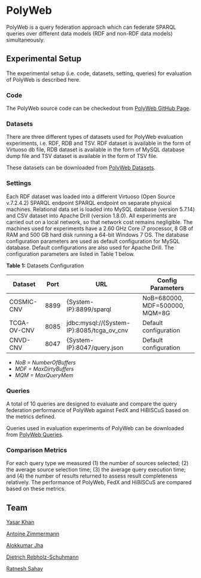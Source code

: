 # PolyWeb
PolyWeb is a query federation approach which can federate SPARQL queries over different data models (RDF and non-RDF data models) simultaneously.

## Experimental Setup
The experimental setup (i.e. code, datasets, setting, queries) for evaluation of PolyWeb is described here.

### Code
The PolyWeb source code can be checkedout from [PolyWeb GitHub Page](https://github.com/yasarkhangithub/PolyWeb). 

### Datasets
There are three different types of datasets used for PolyWeb evaluation experiments, i.e. RDF, RDB and TSV. RDF dataset is available in the form of Virtuoso db file, RDB dataset is available in the form of MySQL database dump file and TSV dataset is available in the form of TSV file.

These datasets can be downloaded from [PolyWeb Datasets](https://goo.gl/TkoObW).

### Settings
Each RDF dataset was loaded into a different Virtuoso (Open Source v.7.2.4.2) SPARQL endpoint SPARQL endpoint on separate physical machines. Relational data set is loaded into MySQL database (version 5.7.14) and CSV dataset into Apache Drill (version 1.8.0). All experiments are carried out on a local network, so that network cost remains negligible. The machines used for experiments have a 2.60 GHz Core i7 processor, 8 GB of RAM and 500 GB hard disk running a 64-bit Windows 7 OS. The database configuration parameters are used as default configuration for MySQL database. Default configurations are also used for Apache Drill. The configuration parameters are listed in Table 1 below.

**Table 1:** Datasets Configuration

| Dataset       | Port           | URL  | Config Parameters  |
| ------------- |-------------| -----| -----|
| COSMIC-CNV      | 8899 | {System-IP}:8899/sparql | NoB=680000, MDF=500000, MQM=8G |
| TCGA-OV-CNV      | 8085      |   jdbc:mysql://{System-IP}:8085/tcga_ov_cnv | Default configuration |
| CNVD-CNV | 8047      |    {System-IP}:8047/query.json | Default configuration |

- *NoB = NumberOfBuffers*
- *MDF = MaxDirtyBuffers*
- *MQM = MaxQueryMem*

### Queries
A total of 10 queries are designed to evaluate and compare the query federation performance of PolyWeb against FedX and HiBISCuS based on the metrics defined.

Queries used in evaluation experiments of PolyWeb can be downloaded from [PolyWeb Queries](https://goo.gl/LQG7Qb). 

### Comparison Metrics
For each query type we measured (1) the number of sources selected; (2) the average source selection time; (3) the average query execution time;  and (4) the number of results returned to assess result completeness relatively. The performance of PolyWeb, FedX and HiBISCuS are compared based on these metrics.

## Team

[Yasar Khan](https://www.insight-centre.org/users/yasar-khan)

[Antoine Zimmermann](https://www.emse.fr/~zimmermann/)

[Alokkumar Jha](https://www.insight-centre.org/users/alok-kumar)

[Dietrich Rebholz-Schuhmann](https://www.insight-centre.org/users/dietrich-rebholz-schuhmann)

[Ratnesh Sahay](https://www.insight-centre.org/users/ratnesh-sahay)
